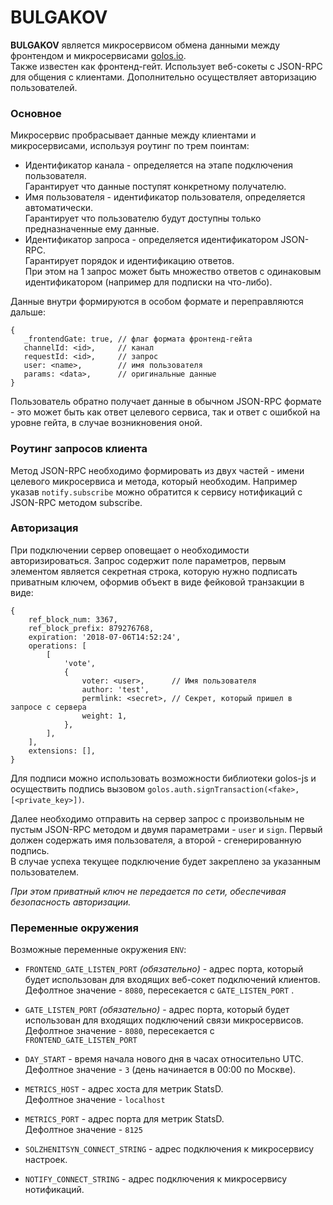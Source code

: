 # BULGAKOV  
  
**BULGAKOV** является микросервисом обмена данными между фронтендом и микросервисами [golos.io](https://golos.io).  
Также известен как фронтенд-гейт. Использует веб-сокеты с JSON-RPC для общения с клиентами.
Дополнительно осуществляет авторизацию пользователей.

### Основное

Микросервис пробрасывает данные между клиентами и микросервисами, используя роутинг по трем поинтам:

  - Идентификатор канала - определяется на этапе подключения пользователя.  
   Гарантирует что данные поступят конкретному получателю.
  - Имя пользователя - идентификатор пользователя, определяется автоматически.   
   Гарантирует что пользователю будут доступны только предназначенные ему данные.
  - Идентификатор запроса - определяется идентификатором JSON-RPC.    
   Гарантирует порядок и идентификацию ответов.  
   При этом на 1 запрос может быть множество ответов с одинаковым идентификатором (например для подписки на что-либо).

Данные внутри формируются в особом формате и переправляются дальше:

 ```
 {
    _frontendGate: true, // флаг формата фронтенд-гейта
    channelId: <id>,     // канал
    requestId: <id>,     // запрос
    user: <name>,        // имя пользователя
    params: <data>,      // оригинальные данные
 }
 ```

Пользователь обратно получает данные в обычном JSON-RPC формате - это может быть как ответ целевого сервиса, 
так и ответ с ошибкой на уровне гейта, в случае возникновения оной.

### Роутинг запросов клиента

Метод JSON-RPC необходимо формировать из двух частей - имени целевого микросервиса и метода, который необходим.
Например указав `notify.subscribe` можно обратится к сервису нотификаций с JSON-RPC методом subscribe.

### Авторизация

При подключении сервер оповещает о необходимости авторизироваться.
Запрос содержит поле параметров, первым элементом является секретная строка, которую нужно подписать приватным
ключем, оформив объект в виде фейковой транзакции в виде:

 ```
 {
     ref_block_num: 3367,
     ref_block_prefix: 879276768,
     expiration: '2018-07-06T14:52:24',
     operations: [
         [
             'vote',
             {
                 voter: <user>,      // Имя пользователя
                 author: 'test',
                 permlink: <secret>, // Секрет, который пришел в запросе с сервера
                 weight: 1,
             },
         ],
     ],
     extensions: [],
 }
 ```

Для подписи можно использовать возможности библиотеки golos-js и осуществить подпись
вызовом `golos.auth.signTransaction(<fake>, [<private_key>])`.

Далее необходимо отправить на сервер запрос с произвольным не пустым JSON-RPC методом и двумя параметрами - `user` и `sign`.
Первый должен содержать имя пользователя, а второй - сгенерированную подпись.  
В случае успеха текущее подключение будет закреплено за указанным пользователем.

*При этом приватный ключ не передается по сети, обеспечивая безопасность авторизации.*
 
### Переменные окружения

Возможные переменные окружения `ENV`:

  - `FRONTEND_GATE_LISTEN_PORT` *(обязательно)* - адрес порта, который будет использован для входящих веб-сокет подключений клиентов.    
   Дефолтное значение - `8080`, пересекается с `GATE_LISTEN_PORT` .
   
  - `GATE_LISTEN_PORT` *(обязательно)* - адрес порта, который будет использован для входящих подключений связи микросервисов.    
   Дефолтное значение - `8080`, пересекается с `FRONTEND_GATE_LISTEN_PORT`    

  - `DAY_START` - время начала нового дня в часах относительно UTC.    
   Дефолтное значение - `3` (день начинается в 00:00 по Москве). 
     
  - `METRICS_HOST` - адрес хоста для метрик StatsD.  
   Дефолтное значение - `localhost` 
    
  - `METRICS_PORT` - адрес порта для метрик StatsD.  
   Дефолтное значение - `8125` 
 
  - `SOLZHENITSYN_CONNECT_STRING` - адрес подключения к микросервису настроек.
  
  - `NOTIFY_CONNECT_STRING` - адрес подключения к микросервису нотификаций.   
